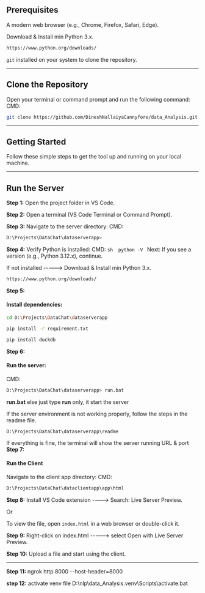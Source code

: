 ## Prerequisites

A modern web browser (e.g., Chrome, Firefox, Safari, Edge).

Download & Install min Python 3.x.

```sh
https://www.python.org/downloads/
```

`git` installed on your system to clone the repository.

---

## Clone the Repository

Open your terminal or command prompt and run the following command:
CMD:

```sh
git clone https://github.com/DineshNallaiyaCannyfore/data_Analysis.git
```

---

## Getting Started

Follow these simple steps to get the tool up and running on your local machine.

---

## Run the Server

**Step 1:**
Open the project folder in VS Code.

**Step 2:**
Open a terminal (VS Code Terminal or Command Prompt).

**Step 3:**
Navigate to the server directory:
CMD:

```sh
D:\Projects\DataChat\dataserverapp>
```

**Step 4:**
Verify Python is installed:
CMD: `sh  python -V `
Next:
If you see a version (e.g., Python 3.12.x), continue.

If not installed -----> Download & Install min Python 3.x.

```sh
https://www.python.org/downloads/
```

**Step 5:**

#### Install dependencies:

```sh
cd D:\Projects\DataChat\dataserverapp

pip install -r requirement.txt

pip install duckdb
```

**Step 6:**

#### Run the server:

CMD:

```sh
D:\Projects\DataChat\dataserverapp> run.bat
```

**run.bat** else just type **run** only, it start the server

If the server environment is not working properly, follow the steps in the readme file.

```
D:\Projects\DataChat\dataserverapp\readme
```

If everything is fine, the terminal will show the server running URL & port
**Step 7:**

#### Run the Client

Navigate to the client app directory:
CMD:

```sh
D:\Projects\DataChat\dataclientapp\app\html
```

**Step 8:**
Install VS Code extension ----> Search: Live Server Preview.

Or

To view the file, open `index.html` in a web browser or double-click it.

**Step 9:**
Right-click on index.html -----> select Open with Live Server Preview.

**Step 10:**
Upload a file and start using the client.

---

**Step 11:**
ngrok http 8000 --host-header=8000

**step 12:**
activate venv file
D:\nlp\data_Analysis\.venv\Scripts\activate.bat
